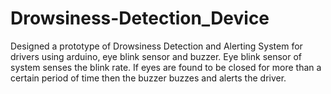 # Drowsiness-Detection_Device
 Designed a prototype of Drowsiness Detection and Alerting System for drivers using arduino, eye blink sensor and buzzer.
 Eye blink sensor of system senses the blink rate. If eyes are found to be closed for more than a certain period of time then the buzzer buzzes and alerts the driver.
